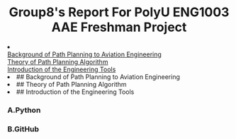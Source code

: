  <h1 align="center">Group8's Report For PolyU ENG1003 AAE Freshman Project </h1>
<li>
 <br />
 <a href="#Background-of-Path-Planning-to-Aviation-Engineering">Background of Path Planning to Aviation Engineering</a>
 <br />
 <a href="#Theory-of-Path-Planning-Algorithm">Theory of Path Planning Algorithm</a>
 <br />
 <a href="#Introduction-of-the-Engineering-Tools">Introduction of the Engineering Tools</a>
 <br />
 

 <li>
   <!-- Background of Path Planning to Aviation Engineering -->
  ## Background of Path Planning to Aviation Engineering
  
 <li>
   <!-- Theory of Path Planning Algorithm -->
  ## Theory of Path Planning Algorithm
 
 <li>
   <!-- Introduction of the Engineering Tools -->
  ## Introduction of the Engineering Tools
 
 ###    A.Python
 ###    B.GitHub
